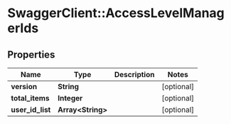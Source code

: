 # SwaggerClient::AccessLevelManagerIds

## Properties
Name | Type | Description | Notes
------------ | ------------- | ------------- | -------------
**version** | **String** |  | [optional] 
**total_items** | **Integer** |  | [optional] 
**user_id_list** | **Array&lt;String&gt;** |  | [optional] 


